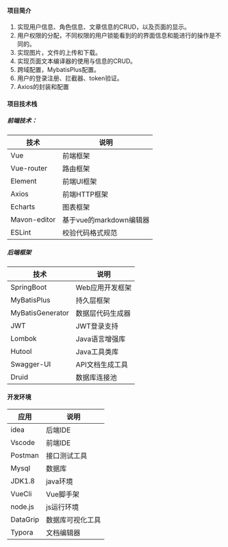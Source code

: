 #### 项目简介

1. 实现用户信息、角色信息、文章信息的CRUD，以及页面的显示。
2. 用户权限的分配，不同权限的用户锁能看到的的界面信息和能进行的操作是不同的。
3. 实现图片，文件的上传和下载。
4. 实现页面文本编译器的使用与信息的CRUD。
5. 跨域配置，MybatisPlus配置。
6. 用户的登录注册、拦截器、token验证。
7. Axios的封装和配置

#### 项目技术栈

##### 前端技术：

| 技术         | 说明                    |
| ------------ | ----------------------- |
| Vue          | 前端框架                |
| Vue-router   | 路由框架                |
| Element      | 前端UI框架              |
| Axios        | 前端HTTP框架            |
| Echarts      | 图表框架                |
| Mavon-editor | 基于vue的markdown编辑器 |
| ESLint       | 校验代码格式规范        |

##### 后端框架

| 技术             | 说明             |
| ---------------- | ---------------- |
| SpringBoot       | Web应用开发框架  |
| MyBatisPlus      | 持久层框架       |
| MyBatisGenerator | 数据层代码生成器 |
| JWT              | JWT登录支持      |
| Lombok           | Java语言增强库   |
| Hutool           | Java工具类库     |
| Swagger-UI       | API文档生成工具  |
| Druid            | 数据库连接池     |



#### 开发环境

| 应用     | 说明             |
| -------- | ---------------- |
| idea     | 后端IDE          |
| Vscode   | 前端IDE          |
| Postman  | 接口测试工具     |
| Mysql    | 数据库           |
| JDK1.8   | java环境         |
| VueCli   | Vue脚手架        |
| node.js  | js运行环境       |
| DataGrip | 数据库可视化工具 |
| Typora   | 文档编辑器       |



#### 
